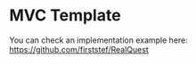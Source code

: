 # MVC Template

You can check an implementation example here: https://github.com/firststef/RealQuest
